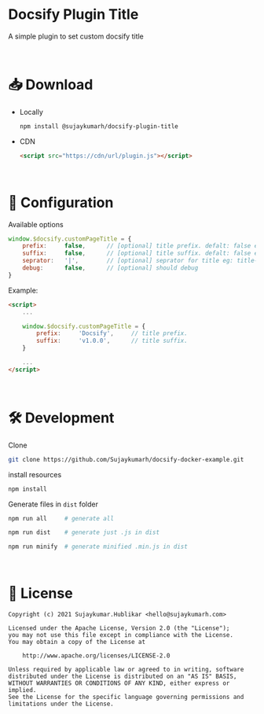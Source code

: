# Docsify Plugin Title

A simple plugin to set custom docsify title

<br>

# 📥 Download

- Locally

    ```bash
    npm install @sujaykumarh/docsify-plugin-title
    ```
- CDN

    ```html
    <script src="https://cdn/url/plugin.js"></script>
    ```

<br>

# 🧰 Configuration

Available options

```js
window.$docsify.customPageTitle = {
    prefix:     false,      // [optional] title prefix. defalt: false eg: prefix: "Application"
    suffix:     false,      // [optional] title suffix. defalt: false eg: suffix: "v1.0.0"
    seprator:   '|',        // [optional] seprator for title eg: title->   prefix | title | suffix
	debug:		false,      // [optional] should debug
}
```

Example:

```html
<script>
    ...

    window.$docsify.customPageTitle = {
        prefix:     'Docsify',     // title prefix.
        suffix:     'v1.0.0',      // title suffix.
    }

    ...
</script>
```

<br>

# 🛠️ Development

Clone

```bash
git clone https://github.com/Sujaykumarh/docsify-docker-example.git
```

install resources

```bash
npm install
```

Generate files in `dist` folder
```bash
npm run all     # generate all

npm run dist    # generate just .js in dist

npm run minify  # generate minified .min.js in dist
```

<br>

# 📄 License

```
Copyright (c) 2021 Sujaykumar.Hublikar <hello@sujaykumarh.com>

Licensed under the Apache License, Version 2.0 (the "License");
you may not use this file except in compliance with the License.
You may obtain a copy of the License at

    http://www.apache.org/licenses/LICENSE-2.0

Unless required by applicable law or agreed to in writing, software
distributed under the License is distributed on an "AS IS" BASIS,
WITHOUT WARRANTIES OR CONDITIONS OF ANY KIND, either express or implied.
See the License for the specific language governing permissions and
limitations under the License.
```